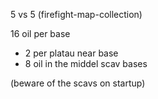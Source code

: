5 vs 5 (firefight-map-collection) 

16 oil per base 
 + 2 per platau near base
 + 8 oil in the middel scav bases 

(beware of the scavs on startup)